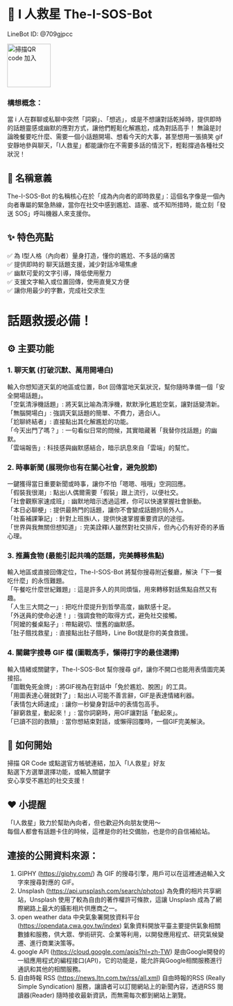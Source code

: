 # 🤖 I 人救星 The-I-SOS-Bot  
LineBot ID: @709gjpcc 



<img src="https://github.com/user-attachments/assets/ac7ce86b-b69b-4b00-932d-0eaffb13e9ee" alt="掃描QR code 加入" style="width: 100px; height: auto;">

### 構想概念： 
當 i 人在群聊或私聊中突然「詞窮」、「想逃」，或是不想讓對話乾掉時，提供即時的話題靈感或幽默的應對方式，讓他們輕鬆化解尷尬，成為對話高手！
無論是討論晚餐要吃什麼、需要一個小話題開場、想看今天的大事，甚至想用一張搞笑 gif 安靜地參與聊天，「I人救星」都能讓你在不需要多話的情況下，輕鬆撐過各種社交狀況！

## 🧐 名稱意義  
The-I-SOS-Bot 的名稱核心在於「成為內向者的即時救星」：這個名字像是一個內向者專屬的緊急熱線，當你在社交中感到尷尬、語塞、或不知所措時，能立刻「發送 SOS」呼叫機器人來支援你。

## ✨ 特色亮點  
✅ 為 I型人格（內向者）量身打造，懂你的尷尬、不多話的痛苦  
✅ 提供即時的 聊天話題支援，減少對話冷場焦慮  
✅ 幽默可愛的文字引導，降低使用壓力  
✅ 支援文字輸入或位置回傳，使用直覺又方便  
✅ 讓你用最少的字數，完成社交求生  

# 話題救援必備！  
## ⚙️ 主要功能  
### 1. 聊天氣 (打破沉默、萬用開場白)
輸入你想知道天氣的地區或位置，Bot 回傳當地天氣狀況，幫你隨時準備一個「安全開場話題」。  
「空氣清淨機話題」: 將天氣比喻為清淨機，默默淨化尷尬空氣，讓對話變清新。  
「無腦開場白」: 強調天氣話題的簡單、不費力，適合i人。  
「尬聊終結者」: 直接點出其化解尷尬的功能。  
「今天出門了嗎？」: 一句看似日常的問候，其實暗藏著「我替你找話題」的幽默。  
「雲端報告」: 科技感與幽默感結合，暗示訊息來自「雲端」的幫忙。  
### 2. 時事新聞 (展現你也有在關心社會，避免脫節)
一鍵獲得當日重要新聞或時事，讓你不怕「嗯嗯、哦哦」空洞回應。  
「假裝我很潮」: 點出i人偶爾需要「假裝」跟上流行，以便社交。  
「社會觀察家速成班」: 幽默地暗示透過這裡，你可以快速掌握社會脈動。  
「本日必聊梗」: 提供最熱門的話題，讓你不會變成話題的局外人。  
「社畜補課筆記」: 針對上班族i人，提供快速掌握重要資訊的途徑。  
「世界與我無關但想知道」: 完美詮釋i人雖然對社交排斥，但內心仍有好奇的矛盾心理。  
### 3. 推薦食物 (最能引起共鳴的話題，完美轉移焦點)
輸入地區或直接回傳定位，The-I-SOS-Bot 將幫你搜尋附近餐廳，解決「下一餐吃什麼」的永恆難題。  
「午餐吃什麼世紀難題」: 這是許多人的共同煩惱，用來轉移對話焦點自然又有趣。  
「人生三大問之一」: 把吃什麼提升到哲學高度，幽默感十足。  
「外送員的使命必達！」: 強調食物的取得方式，避免社交接觸。  
「阿嬤的餐桌點子」: 帶點親切、懷舊的幽默感。  
「肚子餓找救星」: 直接點出肚子餓時，Line Bot就是你的美食救援。  
### 4. 關鍵字搜尋 GIF 檔 (圖戰高手，懶得打字的最佳選擇)
輸入情緒或關鍵字，The-I-SOS-Bot 幫你搜尋 gif，讓你不開口也能用表情圖完美接招。  
「圖戰免死金牌」: 將GIF視為在對話中「免於尷尬、脫困」的工具。  
「用圖表達心聲就對了」: 點出i人可能不善言辭，GIF是表達情緒利器。  
「表情包大師速成」: 讓你一秒變身對話中的表情包高手。  
「辭窮救星，動起來！」: 當你詞窮時，用GIF讓對話「動起來」。  
「已讀不回的救贖」: 當你想結束對話，或懶得回覆時，一個GIF完美解決。  

## 📱 如何開始  
掃描 QR Code 或點選官方帳號連結，加入「I人救星」好友  
點選下方選單選擇功能，或輸入關鍵字  
安心享受不尷尬的社交支援！  

## ❤️ 小提醒  
「I人救星」致力於幫助內向者，但也歡迎外向朋友使用～  
每個人都會有話題卡住的時候，這裡是你的社交備胎，也是你的自信補給站。  

## 連接的公開資料來源：
1. GIPHY (https://giphy.com/)
     為 GIF 的搜尋引擎，用戶可以在這裡通過輸入文字來搜尋對應的 GIF。
2. Unsplash (https://api.unsplash.com/search/photos)
     為免費的相片共享網站，Unsplash 使用了較為自由的著作權許可條款，這讓 Unsplash 成為了網際網路上最大的攝影相片供應商之一。
3. open weather data 中央氣象署開放資料平台 (https://opendata.cwa.gov.tw/index)
     氣象資料開放平臺主要提供氣象相關數據和服務，供大眾、學術研究、企業等利用，以開發應用程式、研究氣候變遷、進行商業決策等。
4. google API (https://cloud.google.com/apis?hl=zh-TW)
     是由Google開發的一組應用程式的編程接口(API)，它的功能是，能允許與Google相關服務進行通訊和其他的相關服務。
5. 自由時報 RSS (https://news.ltn.com.tw/rss/all.xml)
      自由時報的RSS (Really Simple Syndication) 服務，讓讀者可以訂閱網站上的新聞內容，透過RSS 閱讀器(Reader) 隨時接收最新資訊，而無需每次都到網站上瀏覽。 
